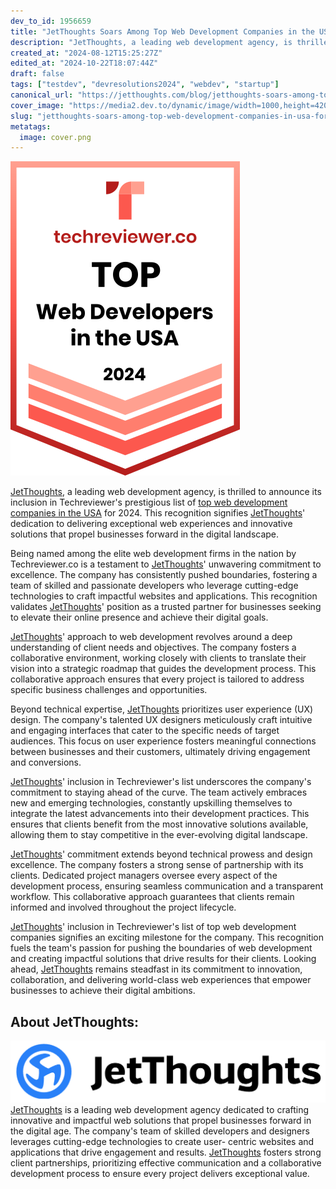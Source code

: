 ```yaml
---
dev_to_id: 1956659
title: "JetThoughts Soars Among Top Web Development Companies in the USA for 2024 by Techreviewer.co"
description: "JetThoughts, a leading web development agency, is thrilled to announce its inclusion in..."
created_at: "2024-08-12T15:25:27Z"
edited_at: "2024-10-22T18:07:44Z"
draft: false
tags: ["testdev", "devresolutions2024", "webdev", "startup"]
canonical_url: "https://jetthoughts.com/blog/jetthoughts-soars-among-top-web-development-companies-in-usa-for-2024-by-techreviewerco-testdev-devresolutions2024/"
cover_image: "https://media2.dev.to/dynamic/image/width=1000,height=420,fit=cover,gravity=auto,format=auto/https%3A%2F%2Fdev-to-uploads.s3.amazonaws.com%2Fuploads%2Farticles%2Fsvbb2lmep9w1fcrbru4u.png"
slug: "jetthoughts-soars-among-top-web-development-companies-in-usa-for-2024-by-techreviewerco-testdev-devresolutions2024"
metatags:
  image: cover.png
---
```


![Image description](file_0.png)

[JetThoughts](https://jetthoughts.com/), a leading web development agency, is thrilled to announce its inclusion in Techreviewer's prestigious list of [top web development companies in the USA](https://techreviewer.co/us/top-web-development-companies ) for 2024. This recognition signifies [JetThoughts](https://jetthoughts.com/)' dedication to delivering exceptional web experiences and innovative solutions that propel businesses forward in the digital landscape.

Being named among the elite web development firms in the nation by Techreviewer.co is a testament to [JetThoughts](https://jetthoughts.com/)' unwavering commitment to excellence. The company has consistently pushed boundaries, fostering a team of skilled and passionate developers who leverage cutting-edge technologies to craft impactful websites and applications. This recognition validates [JetThoughts](https://jetthoughts.com/)' position as a trusted partner for businesses seeking to elevate their online presence and achieve their digital goals.

[JetThoughts](https://jetthoughts.com/)' approach to web development revolves around a deep understanding of client needs and objectives. The company fosters a collaborative environment, working closely with clients to translate their vision into a strategic roadmap that guides the development
process. This collaborative approach ensures that every project is tailored to address specific business challenges and opportunities.

Beyond technical expertise, [JetThoughts](https://jetthoughts.com/) prioritizes user experience (UX) design. The company's talented UX designers meticulously craft intuitive and engaging interfaces that cater to the specific needs of target audiences. This focus on user experience fosters meaningful connections between businesses and their customers, ultimately driving engagement and conversions.

[JetThoughts](https://jetthoughts.com/)' inclusion in Techreviewer's list underscores the company's commitment to staying ahead of the curve. The team actively embraces new and emerging technologies, constantly upskilling themselves to integrate the latest advancements into their
development practices. This ensures that clients benefit from the most innovative solutions available, allowing them to stay competitive in the ever-evolving digital landscape.

[JetThoughts](https://jetthoughts.com/)' commitment extends beyond technical prowess and design excellence. The company fosters a strong sense of partnership with its clients. Dedicated project managers oversee every aspect of the development process, ensuring seamless communication and a
transparent workflow. This collaborative approach guarantees that clients remain informed and involved throughout the project lifecycle.

[JetThoughts](https://jetthoughts.com/)' inclusion in Techreviewer's list of top web development companies signifies an exciting milestone for the company. This recognition fuels the team's passion for pushing the boundaries of web development and creating impactful solutions that drive results for their clients. Looking ahead, [JetThoughts](https://jetthoughts.com/) remains steadfast in its commitment to innovation, collaboration, and delivering world-class web experiences that empower businesses to achieve their digital ambitions.

## About JetThoughts:


![Image description](file_1.png)
[JetThoughts](https://jetthoughts.com/) is a leading web development agency dedicated to crafting innovative and impactful web solutions that propel businesses forward in the digital age. The company's team of skilled developers and designers leverages cutting-edge technologies to create user-
centric websites and applications that drive engagement and results. [JetThoughts](https://jetthoughts.com/) fosters strong client partnerships, prioritizing effective communication and a collaborative development process to ensure every project delivers exceptional value.